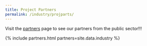 ```yaml
---
title: Project Partners
permalink: /industry/projparts/
---
```

Visit the [partners](/who-we-are/partners) page to see our partners from the public sector!!!

{% include partners.html partners=site.data.industry %}